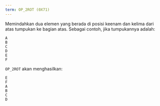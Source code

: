```yaml
---
term: OP_2ROT (0X71)
---
```


Memindahkan dua elemen yang berada di posisi keenam dan kelima dari atas tumpukan ke bagian atas. Sebagai contoh, jika tumpukannya adalah:

```text
A
B
C
D
E
F
```

`OP_2ROT` akan menghasilkan:

```text
E
F
A
B
C
D
```